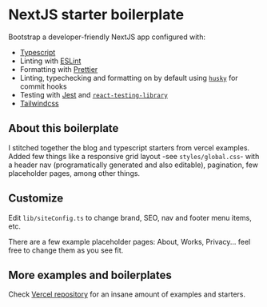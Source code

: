 # NextJS starter boilerplate

Bootstrap a developer-friendly NextJS app configured with:

- [Typescript](https://www.typescriptlang.org/)
- Linting with [ESLint](https://eslint.org/)
- Formatting with [Prettier](https://prettier.io/)
- Linting, typechecking and formatting on by default using [`husky`](https://github.com/typicode/husky) for commit hooks
- Testing with [Jest](https://jestjs.io/) and [`react-testing-library`](https://testing-library.com/docs/react-testing-library/intro)
- [Tailwindcss](https://tailwindcss.com/)

## About this boilerplate

I stitched together the blog and typescript starters from vercel examples. Added few things like a responsive grid layout -see `styles/global.css`- with a header nav (programatically generated and also editable), pagination, few placeholder pages, among other things.

## Customize

Edit `lib/siteConfig.ts` to change brand, SEO, nav and footer menu items, etc.

There are a few example placeholder pages: About, Works, Privacy... feel free to change them as you see fit.

## More examples and boilerplates

Check [Vercel repository](https://github.com/vercel/next.js/tree/canary/examples) for an insane amount of examples and starters.
